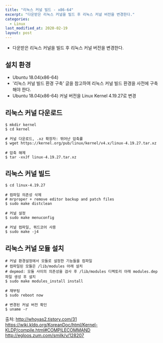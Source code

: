 ```yaml
---
title: "리눅스 커널 빌드 - x86-64"
excerpt: "다운받은 리눅스 커널을 빌드 후 리눅스 커널 버전을 변경한다."
categories: 
  - Linux
last_modified_at: 2020-02-19
layout: post
---
```

- 다운받은 리눅스 커널을 빌드 후 리눅스 커널 버전을 변경한다.



## 설치 환경
- Ubuntu 18.04(x86-64)
- '리눅스 커널 빌드 환경 구축' 글을 참고하여 리눅스 커널 빌드 환경을 사전에 구축해야 한다.
- Ubuntu 18.04(x86-64) 커널 버전을 Linux Kernel 4.19.27로 변경



## 리눅스 커널 다운로드
```
$ mkdir kernel
$ cd kernel

# 커널 다운로드, .xz 확장자: 뛰어난 압축률
$ wget https://kernel.org/pub/linux/kernel/v4.x/linux-4.19.27.tar.xz

# 압축 해제
$ tar -xvJf linux-4.19.27.tar.xz
```



## 리눅스 커널 빌드
```
$ cd linux-4.19.27

# 컴파일 의존성 삭제
# mrproper + remove editor backup and patch files
$ sudo make distclean 

# 커널 설정
$ sudo make menuconfig

# 커널 컴파일, 쿼드코어 사용
$ sudo make -j4 
```



## 리눅스 커널 모듈 설치
```
# 커널 환경설정에서 모듈로 설정한 기능들을 컴파일
# 컴파일된 모듈은 /lib/modules 아래 설치
# depmod: 모듈 사이의 의존성을 검사 후 /lib/modules 디렉토리 아래 modules.dep 파일 생성 후 설치
$ sudo make modules_install install

# 재부팅
$ sudo reboot now

# 변경된 커널 버전 확인
$ uname -r
```

출처: <http://whoyas2.tistory.com/31><br>
<https://wiki.kldp.org/KoreanDoc/html/Kernel-KLDP/compile.html#COMPILECOMMAND><br>
<http://egloos.zum.com/smilk/v/128207>
